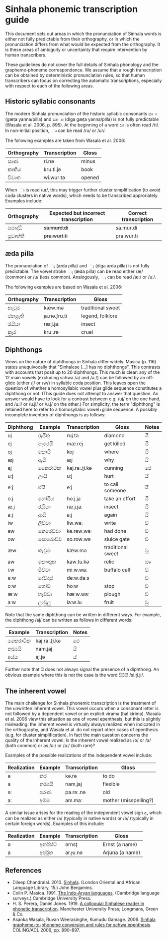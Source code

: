 # Sinhala phonemic transcription guide

This document sets out areas in which the pronunciation of Sinhala words is
either not fully predictable from their orthography, or in which the
pronunciation differs from what would be expected from the orthography. It is
these areas of ambiguity or uncertainty that require intervention by human
transcribers.

These guidelines do not cover the full details of Sinhala phonology and the
grapheme-phoneme correspondence. We assume that a rough transcription can be
obtained by deterministic pronunciation rules, so that human transcribers can
focus on correcting the automatic transcriptions, especially with respect to
each of the following areas.


## Historic syllabic consonants

The modern Sinhala pronunciation of the historic syllabic consonants ඍ  ෘ
(gæṭa yanna/pilla) and ඎ  ෲ (diga gæṭa yanna/pilla) is not fully predictable
(Wasala et al. 2006, p. 895). At the beginning of a word ඍ is often read
/ri/. In non-initial position,  ෘ can be read /ru/ or /ur/.

The following examples are taken from Wasala et al. 2006:

Orthography | Transcription | Gloss
------------|---------------|------
ඍණ | ri.nə | minus
කෘතිය | kru.ti.jə | book
විවෘත | wi.wur.tə | opened

When  ෘ is read /ur/, this may trigger further cluster simplification (to avoid
coda clusters in native words), which needs to be transcribed
approriately. Examples include:

Orthography | Expected but incorrect transcription | Correct transcription
------------|--------------------------------------|----------------------
සමෘද්ධි | ~~sa.murd.di~~ | sa.mur.di
ප්‍රවෘත්ති | ~~pra.wurt.ti~~ | pra.wur.ti


## æda pilla

The pronunciation of  ැ (æda pilla) and  ෑ (diɡa æda pilla) is not fully
predictable. The vowel stroke  ැ (æda pilla) can be read either /æ/ (common)
or /u/ (less common). Analogously,  ෑ can be read /æː/ or /uː/.

The following examples are based on Wasala et al. 2006:

Orthography | Transcription | Gloss
------------|---------------|------
කැවුම | kæw.mə | traditional sweet
ජනශ්‍රැති | ɟa.nə.ʃru.ti | legend, folklore
රෑයියා | ræːj.jaː | insect
ක්‍රෑර | kruː.rə | cruel


## Diphthongs

Views on the nature of diphthongs in Sinhala differ widely. Masica (p. 116)
states unequivocally that "Sinhalese [...] has no diphthongs". This contrasts
with accounts that posit up to 20 diphthongs. This much is clear: any of the 12
main vowels (excluding schwa /ə/ and /əː/) can be followed by an off-glide
(either /j/ or /w/) in syllable coda position. This leaves open the question of
whether a homosyllabic vowel plus glide sequence constitutes a diphthong or
not. (This guide does not attempt to answer that question. An answer would have
to look for a contrast between e.g. /uj/ on the one hand, and /u.i/ or /u.ji/ or
/u.j/ on the other.) For simplicity, the term "diphthong" is retained here to
refer to a homosyllabic vowel+glide sequence. A possibly incomplete inventory of
diphthongs is as follows:

Diphthong | Example | Transcription | Gloss | Notes
----------|---------|---------------|-------|------
uj  | රුයිත | ruj.tə | diamond | යි
ej  | මැරෙයි | mæ.rej | get killed | යි
oj  | කොයි | koj | where | යි
æj  | ඇයි | æj | why | යි
aj  | කෛරාටික | kaj.raː.ʈi.kə | cunning | ඓ
uːj | ඌයි | uːj | hurt | යි
eːj | ඒයි | eːj | to call someone | යි
oːj | හෝයිය | hoːj.ja | take an effort | යි
æːj | රෑයියා | ræːj.jaː | insect | යි
aːj | ආයි | aːj | again | යි
iw  | ලිව්වා | liw.waː | write | ව්
ew  | කෙරෙව්වා | ke.rew.waː | had done | ව්
ow  | සොරොව්ව | so.row.wə | sluice gate | ව්
æw  | කැවුම | kæw.mə | traditional sweet | වු
aw  | කෞතුක | kaw.tu.kə | relic | ඖ
iːw | මීව්වා | miːw.waː | buffalo calf | ව්
eːw | දේව්දාස් | deːw.daːs | | ව්
oːw | හෝව් | hoːw | stop | ව්
æːw | හෑව්වා | hæːw.waː | plough | ව්
aːw | ලාවුලු | laːw.lu | fruit | වු

Note that the same diphthong can be written in different ways. For example, the
diphthong /aj/ can be written as follows in different words:

Example | Transcription | Notes
--------|---------------|------
කෛරාටික | kaj.raː.ʈi.kə | ඓ
නම්‍යයි | nam.jaj | යි
අය්ය | aj.jə | ය්

Further note that යි does not always signal the presence of a diphthong. An
obvious example where this is not the case is the word සිටියි /si.ʈi.ji/.


## The inherent vowel

The main challenge for Sinhala phonemic transcription is the treatment of the
unwritten inherent vowel. This vowel occurs when a consonant letter is not
followed by a dependent vowel or an explicit virama (hal kirima). Wasala et
al. 2006 view this situation as one of vowel epenthesis, but this is slightly
misleading: the inherent vowel is virtually always realized when indicated in
the orthography, and Wasala et al. do not report other cases of epenthesis
(e.g. for cluster simplification). In fact the main question concerns the
quality of the inherent vowel: Is the inherent vowel realized as /ə/ or /a/
(both common) or as /əː/ or /aː/ (both rare)?

Examples of the possible realizations of the independent vowel include:

Realization | Example | Transcription | Gloss
------------|---------|---------------|------
ə  | කර | kə.rə | to do
a  | නම්‍යයි | nam.jaj | flexible
əː | පරණ | pa.rəː.nə | old
aː | අම්ම | am.maː | mother (misspelling?)

A similar issue arises for the reading of the independent vowel sign අ, which
can be realized as either /a/ (typically in native words) or /ə/ (typically in
certain foreign words). Examples of this include:

Realization | Example | Transcription | Gloss
------------|---------|---------------|------
ə | අර්න්ස්ට් | ərnsʈ | Ernst (a name)
a | අර්ජුන | ar.ɟu.nə | Arjuna (a name)


## References

* Dileep Chandralal. 2010. [Sinhala](http://dx.doi.org/10.1075/loall.15).
(London Oriental and African Language Library, 15.) John Benjamins.
* Colin P. Masica. 1991. [The Indo-Aryan
languages](https://books.google.com/books?id=Itp2twGR6tsC). (Cambridge language
surveys.) Cambridge University Press.
* H. S. Perera, Daniel Jones. 1919. [A colloquial Sinhalese reader in phonetic
transcription](https://archive.org/details/colloquialsinhal00pererich).
Manchester University Press; Longmans, Green & Co.
* Asanka Wasala, Ruvan Weerasinghe, Kumudu Gamage. 2006. [Sinhala
grapheme-to-phoneme conversion and rules for schwa
epenthesis](http://www.aclweb.org/anthology/P06-2114). COLING/ACL 2006,
pp. 890-897.
